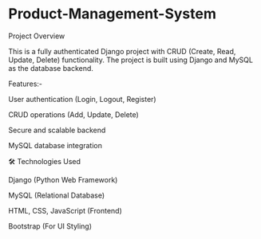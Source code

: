 # Product-Management-System
Project Overview

This is a fully authenticated Django project with CRUD (Create, Read, Update, Delete) functionality. The project is built using Django and MySQL as the database backend.

 Features:-

User authentication (Login, Logout, Register)

CRUD operations (Add, Update, Delete)

Secure and scalable backend

MySQL database integration

🛠️ Technologies Used

Django (Python Web Framework)

MySQL (Relational Database)

HTML, CSS, JavaScript (Frontend)

Bootstrap (For UI Styling)
